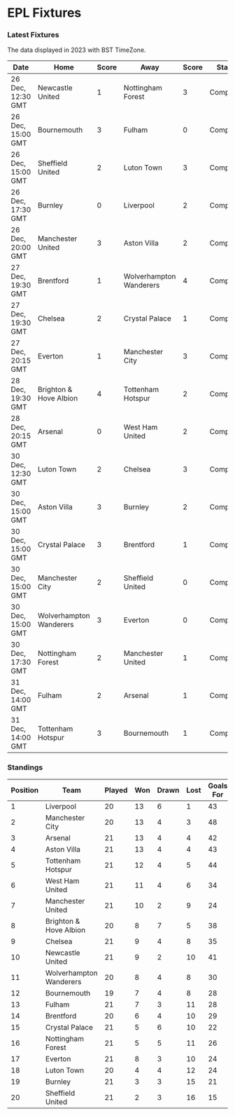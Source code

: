 # EPL Fixtures

### Latest Fixtures

The data displayed in 2023 with BST TimeZone.

<!-- START_TABLE -->
| Date | Home | Score | Away | Score | Status |
|-------------|--------|--------------|--------|--------------|--------|
| 26 Dec, 12:30 GMT | Newcastle United | 1 | Nottingham Forest | 3 | Completed |
| 26 Dec, 15:00 GMT | Bournemouth | 3 | Fulham | 0 | Completed |
| 26 Dec, 15:00 GMT | Sheffield United | 2 | Luton Town | 3 | Completed |
| 26 Dec, 17:30 GMT | Burnley | 0 | Liverpool | 2 | Completed |
| 26 Dec, 20:00 GMT | Manchester United | 3 | Aston Villa | 2 | Completed |
| 27 Dec, 19:30 GMT | Brentford | 1 | Wolverhampton Wanderers | 4 | Completed |
| 27 Dec, 19:30 GMT | Chelsea | 2 | Crystal Palace | 1 | Completed |
| 27 Dec, 20:15 GMT | Everton | 1 | Manchester City | 3 | Completed |
| 28 Dec, 19:30 GMT | Brighton & Hove Albion | 4 | Tottenham Hotspur | 2 | Completed |
| 28 Dec, 20:15 GMT | Arsenal | 0 | West Ham United | 2 | Completed |
| 30 Dec, 12:30 GMT | Luton Town | 2 | Chelsea | 3 | Completed |
| 30 Dec, 15:00 GMT | Aston Villa | 3 | Burnley | 2 | Completed |
| 30 Dec, 15:00 GMT | Crystal Palace | 3 | Brentford | 1 | Completed |
| 30 Dec, 15:00 GMT | Manchester City | 2 | Sheffield United | 0 | Completed |
| 30 Dec, 15:00 GMT | Wolverhampton Wanderers | 3 | Everton | 0 | Completed |
| 30 Dec, 17:30 GMT | Nottingham Forest | 2 | Manchester United | 1 | Completed |
| 31 Dec, 14:00 GMT | Fulham | 2 | Arsenal | 1 | Completed |
| 31 Dec, 14:00 GMT | Tottenham Hotspur | 3 | Bournemouth | 1 | Completed |
<!-- END_TABLE -->

### Standings

<!-- START_STANDINGS -->
| Position | Team | Played | Won | Drawn | Lost | Goals For | Goals Against | Goal Difference | Points |
|----------|------|--------|-----|-------|------|-----------|---------------|-----------------|--------|
| 1 | Liverpool | 20 | 13 | 6 | 1 | 43 | 18 | 25 | 45 |
| 2 | Manchester City | 20 | 13 | 4 | 3 | 48 | 23 | 25 | 43 |
| 3 | Arsenal | 21 | 13 | 4 | 4 | 42 | 20 | 22 | 43 |
| 4 | Aston Villa | 21 | 13 | 4 | 4 | 43 | 27 | 16 | 43 |
| 5 | Tottenham Hotspur | 21 | 12 | 4 | 5 | 44 | 31 | 13 | 40 |
| 6 | West Ham United | 21 | 11 | 4 | 6 | 34 | 30 | 4 | 37 |
| 7 | Manchester United | 21 | 10 | 2 | 9 | 24 | 29 | -5 | 32 |
| 8 | Brighton & Hove Albion | 20 | 8 | 7 | 5 | 38 | 33 | 5 | 31 |
| 9 | Chelsea | 21 | 9 | 4 | 8 | 35 | 31 | 4 | 31 |
| 10 | Newcastle United | 21 | 9 | 2 | 10 | 41 | 32 | 9 | 29 |
| 11 | Wolverhampton Wanderers | 20 | 8 | 4 | 8 | 30 | 31 | -1 | 28 |
| 12 | Bournemouth | 19 | 7 | 4 | 8 | 28 | 35 | -7 | 25 |
| 13 | Fulham | 21 | 7 | 3 | 11 | 28 | 36 | -8 | 24 |
| 14 | Brentford | 20 | 6 | 4 | 10 | 29 | 33 | -4 | 22 |
| 15 | Crystal Palace | 21 | 5 | 6 | 10 | 22 | 34 | -12 | 21 |
| 16 | Nottingham Forest | 21 | 5 | 5 | 11 | 26 | 38 | -12 | 20 |
| 17 | Everton | 21 | 8 | 3 | 10 | 24 | 28 | -4 | 17 |
| 18 | Luton Town | 20 | 4 | 4 | 12 | 24 | 38 | -14 | 16 |
| 19 | Burnley | 21 | 3 | 3 | 15 | 21 | 42 | -21 | 12 |
| 20 | Sheffield United | 21 | 2 | 3 | 16 | 15 | 50 | -35 | 9 |
<!-- END_STANDINGS -->
